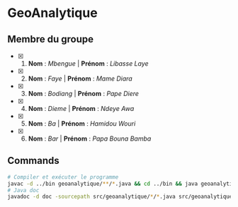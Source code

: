 ﻿# GeoAnalytique

## Membre du groupe
- [x]  1.  **Nom** :  *Mbengue* | **Prénom** :  *Libasse Laye*
- [x]  2.  **Nom** :  *Faye*  | **Prénom** :  *Mame Diara*
- [x]  3.  **Nom** :  *Bodiang* | **Prénom** :  *Pape Diere*
- [x]  4.  **Nom** :  *Dieme* | **Prénom** :  *Ndeye Awa*
- [x]  5.  **Nom** :  *Ba* | **Prénom** :  *Hamidou Wouri*
- [x]  6.  **Nom** :  *Bar* | **Prénom** :  *Papa Bouna Bamba*
## Commands
```bash
# Compiler et exécuter le programme
javac -d ../bin geoanalytique/**/*.java && cd ../bin && java geoanalytique.Main && cd ../src
# Java doc
javadoc -d doc -sourcepath src/geoanalytique/*/*.java src/geoanalytique/Main.java
```

